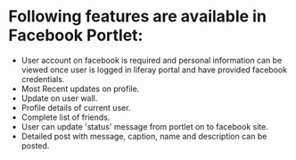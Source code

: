 # Following features are available in Facebook Portlet: #

  * User account on facebook is required and personal information can be viewed once user is logged in liferay portal and have provided facebook credentials.
  * Most Recent updates on profile.
  * Update on user wall.
  * Profile details of current user.
  * Complete list of friends.
  * User can update 'status' message from portlet on to facebook site.
  * Detailed post with message, caption, name and description can be posted.